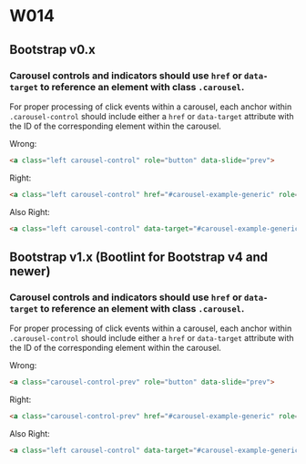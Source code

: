 # W014
## Bootstrap v0.x
### Carousel controls and indicators should use `href` or `data-target` to reference an element with class `.carousel`.

For proper processing of click events within a carousel, each anchor within `.carousel-control` should include either a `href` or `data-target` attribute with the ID of the corresponding element within the carousel.

Wrong:
```html
<a class="left carousel-control" role="button" data-slide="prev">
```

Right:
```html
<a class="left carousel-control" href="#carousel-example-generic" role="button" data-slide="prev">
```

Also Right:
```html
<a class="left carousel-control" data-target="#carousel-example-generic" role="button" data-slide="prev">
```

## Bootstrap v1.x (Bootlint for Bootstrap v4 and newer)
### Carousel controls and indicators should use `href` or `data-target` to reference an element with class `.carousel`.

For proper processing of click events within a carousel, each anchor within `.carousel-control` should include either a `href` or `data-target` attribute with the ID of the corresponding element within the carousel.

Wrong:
```html
<a class="carousel-control-prev" role="button" data-slide="prev">
```

Right:
```html
<a class="carousel-control-prev" href="#carousel-example-generic" role="button" data-slide="prev">
```

Also Right:
```html
<a class="left carousel-control" data-target="#carousel-example-generic" role="button" data-slide="prev">
```